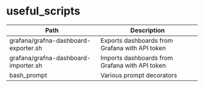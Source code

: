 # useful_scripts

| Path                                 | Description                                    |
|--------------------------------------|------------------------------------------------|
| grafana/grafna-dashboard-exporter.sh | Exports dashboards from Grafana with API token |
| grafana/grafna-dashboard-importer.sh | Imports dashboards from Grafana with API token |
| bash_prompt                          | Various prompt decorators                      |